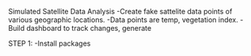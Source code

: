 Simulated Satellite Data Analysis
    -Create fake sattelite data points of various geographic locations.
    -Data points are temp, vegetation index.
    -Build dashboard to track changes, generate 

STEP 1:
-Install packages